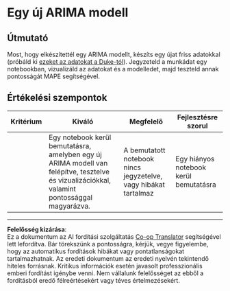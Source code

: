<!--
CO_OP_TRANSLATOR_METADATA:
{
  "original_hash": "1c814013e10866dfd92cdb32caaae3ac",
  "translation_date": "2025-09-05T15:31:41+00:00",
  "source_file": "7-TimeSeries/2-ARIMA/assignment.md",
  "language_code": "hu"
}
-->
# Egy új ARIMA modell

## Útmutató

Most, hogy elkészítettél egy ARIMA modellt, készíts egy újat friss adatokkal (próbáld ki [ezeket az adatokat a Duke-tól](http://www2.stat.duke.edu/~mw/ts_data_sets.html)). Jegyzeteld a munkádat egy notebookban, vizualizáld az adatokat és a modelledet, majd teszteld annak pontosságát MAPE segítségével.

## Értékelési szempontok

| Kritérium | Kiváló                                                                                                             | Megfelelő                                                | Fejlesztésre szorul                  |
| --------- | ------------------------------------------------------------------------------------------------------------------ | ------------------------------------------------------- | ------------------------------------ |
|           | Egy notebook kerül bemutatásra, amelyben egy új ARIMA modell van felépítve, tesztelve és vizualizációkkal, valamint pontossággal magyarázva. | A bemutatott notebook nincs jegyzetelve, vagy hibákat tartalmaz | Egy hiányos notebook kerül bemutatásra |

---

**Felelősség kizárása**:  
Ez a dokumentum az AI fordítási szolgáltatás [Co-op Translator](https://github.com/Azure/co-op-translator) segítségével lett lefordítva. Bár törekszünk a pontosságra, kérjük, vegye figyelembe, hogy az automatikus fordítások hibákat vagy pontatlanságokat tartalmazhatnak. Az eredeti dokumentum az eredeti nyelvén tekintendő hiteles forrásnak. Kritikus információk esetén javasolt professzionális emberi fordítást igénybe venni. Nem vállalunk felelősséget az ebből a fordításból eredő félreértésekért vagy téves értelmezésekért.